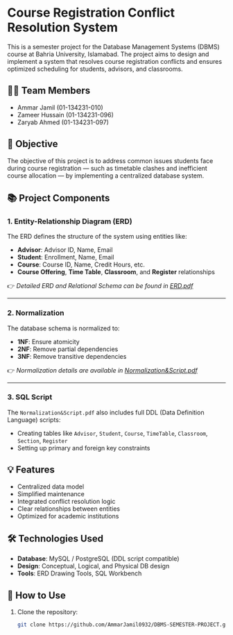 # Course Registration Conflict Resolution System

This is a semester project for the Database Management Systems (DBMS) course at Bahria University, Islamabad. The project aims to design and implement a system that resolves course registration conflicts and ensures optimized scheduling for students, advisors, and classrooms.

## 👨‍💻 Team Members

- Ammar Jamil (01-134231-010)  
- Zameer Hussain (01-134231-096)  
- Zaryab Ahmed (01-134231-097)

## 🧠 Objective

The objective of this project is to address common issues students face during course registration — such as timetable clashes and inefficient course allocation — by implementing a centralized database system.

## 📚 Project Components

### 1. Entity-Relationship Diagram (ERD)

The ERD defines the structure of the system using entities like:
- **Advisor**: Advisor ID, Name, Email
- **Student**: Enrollment, Name, Email
- **Course**: Course ID, Name, Credit Hours, etc.
- **Course Offering**, **Time Table**, **Classroom**, and **Register** relationships

👉 _Detailed ERD and Relational Schema can be found in [ERD.pdf](./ERD.pdf)_

---

### 2. Normalization

The database schema is normalized to:
- **1NF**: Ensure atomicity
- **2NF**: Remove partial dependencies
- **3NF**: Remove transitive dependencies

👉 _Normalization details are available in [Normalization&Script.pdf](./Normalization&Script.pdf)_

---

### 3. SQL Script

The `Normalization&Script.pdf` also includes full DDL (Data Definition Language) scripts:
- Creating tables like `Advisor`, `Student`, `Course`, `TimeTable`, `Classroom`, `Section`, `Register`
- Setting up primary and foreign key constraints

## 💡 Features

- Centralized data model
- Simplified maintenance
- Integrated conflict resolution logic
- Clear relationships between entities
- Optimized for academic institutions

## 🛠 Technologies Used

- **Database**: MySQL / PostgreSQL (DDL script compatible)
- **Design**: Conceptual, Logical, and Physical DB design
- **Tools**: ERD Drawing Tools, SQL Workbench

## 🧾 How to Use

1. Clone the repository:
   ```bash
   git clone https://github.com/AmmarJamil0932/DBMS-SEMESTER-PROJECT.git
